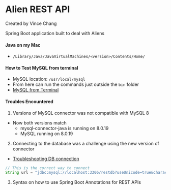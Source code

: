 # Alien REST API

Created by Vince Chang </br>

Spring Boot application built to deal with Aliens

#### Java on my Mac

- `/Library/Java/JavaVirtualMachines/<version>/Contents/Home/`

#### How to Test MySQL from terminal

- MySQL location: `/usr/local/mysql`
- From here can run the commands just outside the `bin` folder
- [MySQL from Terminal](https://dev.mysql.com/doc/refman/8.0/en/testing-server.html)

#### Troubles Encountered

1. Versions of MySQL connector was not compatible with MySQL 8

- Now both versions match
  - mysql-connector-java is running on 8.0.19
  - MySQL running on 8.0.19

2.  Connecting to the database was a challenge using the new version of connector

- [Troubleshooting DB connection](https://stackoverflow.com/questions/50382824/mysqlnontransientconnectionexception-could-not-create-connection-to-database-ser)

```java
// This is the correct way to connect
String url = "jdbc:mysql://localhost:3306/restdb?useUnicode=true&characterEncoding=UTF-8&zeroDateTimeBehavior=CONVERT_TO_NULL&serverTimezone=GMT";
```

3. Syntax on how to use Spring Boot Annotations for REST APIs
